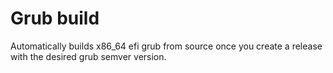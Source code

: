 # Grub build

Automatically builds x86_64 efi grub from source once you create a release with the desired grub semver version.
